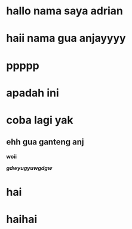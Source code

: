 # hallo nama saya adrian
# haii nama gua anjayyyy
# ppppp
# apadah ini
# coba lagi yak

## ehh gua ganteng anj

**woii**

***gdwyugyuwgdgw***

# hai
 # haihai